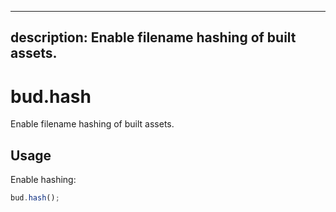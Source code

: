 ---

## description: Enable filename hashing of built assets.

# bud.hash

Enable filename hashing of built assets.

## Usage

Enable hashing:

```js
bud.hash();
```
